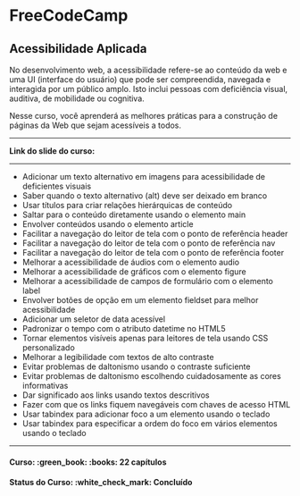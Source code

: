 <h1>FreeCodeCamp</h1>
<h2>Acessibilidade Aplicada</h2>

<p>
  No desenvolvimento web, a acessibilidade refere-se ao conteúdo da web e uma UI (interface do usuário) que pode ser compreendida, navegada e interagida por um público amplo. Isto inclui pessoas com deficiência visual, auditiva, de mobilidade ou cognitiva.

  <br>

  Nesse curso, você aprenderá as melhores práticas para a construção de páginas da Web que sejam acessíveis a todos.
</p>

<hr>

<strong>Link do slide do curso:</strong>

<hr>

<ul>
  <li>Adicionar um texto alternativo em imagens para acessibilidade de deficientes visuais</li>
  <li>Saber quando o texto alternativo (alt) deve ser deixado em branco</li>
  <li>Usar títulos para criar relações hierárquicas de conteúdo</li>
  <li>Saltar para o conteúdo diretamente usando o elemento main</li>
  <li>Envolver conteúdos usando o elemento article</li>
  <li>Facilitar a navegação do leitor de tela com o ponto de referência header</li>
  <li>Facilitar a navegação do leitor de tela com o ponto de referência nav</li>
  <li>Facilitar a navegação do leitor de tela com o ponto de referência footer</li>
  <li>Melhorar a acessibilidade de áudios com o elemento audio</li>
  <li>Melhorar a acessibilidade de gráficos com o elemento figure</li>
  <li>Melhorar a acessibilidade de campos de formulário com o elemento label</li>
  <li>Envolver botões de opção em um elemento fieldset para melhor acessibilidade</li>
  <li>Adicionar um seletor de data acessível</li>
  <li>Padronizar o tempo com o atributo datetime no HTML5</li>
  <li>Tornar elementos visíveis apenas para leitores de tela usando CSS personalizado</li>
  <li>Melhorar a legibilidade com textos de alto contraste</li>
  <li>Evitar problemas de daltonismo usando o contraste suficiente</li>
  <li>Evitar problemas de daltonismo escolhendo cuidadosamente as cores informativas</li>
  <li>Dar significado aos links usando textos descritivos</li>
  <li>Fazer com que os links fiquem navegáveis ​​com chaves de acesso HTML</li>
  <li>Usar tabindex para adicionar foco a um elemento usando o teclado</li>
  <li>Usar tabindex para especificar a ordem do foco em vários elementos usando o teclado</li>
</ul>

<hr>

<h4><b>Curso:</b> :green_book: :books: 22 capítulos</h4>
<h4><b>Status do Curso:</b> :white_check_mark: Concluído